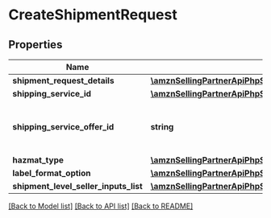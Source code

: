 # CreateShipmentRequest

## Properties
Name | Type | Description | Notes
------------ | ------------- | ------------- | -------------
**shipment_request_details** | [**\amznSellingPartnerApiPhpSdk\MerchantFulfillmentV0\Model\ShipmentRequestDetails**](ShipmentRequestDetails.md) |  | 
**shipping_service_id** | [**\amznSellingPartnerApiPhpSdk\MerchantFulfillmentV0\Model\ShippingServiceIdentifier**](ShippingServiceIdentifier.md) |  | 
**shipping_service_offer_id** | **string** | Identifies a shipping service order made by a carrier. | [optional] 
**hazmat_type** | [**\amznSellingPartnerApiPhpSdk\MerchantFulfillmentV0\Model\HazmatType**](HazmatType.md) |  | [optional] 
**label_format_option** | [**\amznSellingPartnerApiPhpSdk\MerchantFulfillmentV0\Model\LabelFormatOptionRequest**](LabelFormatOptionRequest.md) |  | [optional] 
**shipment_level_seller_inputs_list** | [**\amznSellingPartnerApiPhpSdk\MerchantFulfillmentV0\Model\AdditionalSellerInputsList**](AdditionalSellerInputsList.md) |  | [optional] 

[[Back to Model list]](../../README.md#documentation-for-models) [[Back to API list]](../../README.md#documentation-for-api-endpoints) [[Back to README]](../../README.md)

